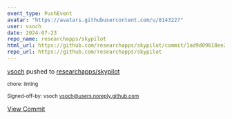```yaml
---
event_type: PushEvent
avatar: "https://avatars.githubusercontent.com/u/814322?"
user: vsoch
date: 2024-07-23
repo_name: researchapps/skypilot
html_url: https://github.com/researchapps/skypilot/commit/1ad9d09618ee299458419997e026bed7066655a5
repo_url: https://github.com/researchapps/skypilot
---
```


<a href='https://github.com/vsoch' target='_blank'>vsoch</a> pushed to <a href='https://github.com/researchapps/skypilot' target='_blank'>researchapps/skypilot</a>

<small>chore: linting

Signed-off-by: vsoch <vsoch@users.noreply.github.com></small>

<a href='https://github.com/researchapps/skypilot/commit/1ad9d09618ee299458419997e026bed7066655a5' target='_blank'>View Commit</a>